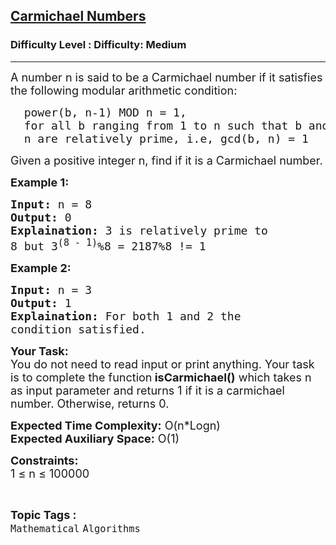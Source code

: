<h2><a href="https://www.geeksforgeeks.org/problems/carmichael-numbers3703/1?page=26&difficulty=Medium&status=unsolved&sortBy=accuracy">Carmichael Numbers</a></h2><h3>Difficulty Level : Difficulty: Medium</h3><hr><div class="problems_problem_content__Xm_eO"><p><span style="font-size:18px">A number n is said to be a Carmichael number if it satisfies the following modular arithmetic condition:</span></p>

<pre><span style="font-size:18px">  power(b, n-1) MOD n = 1, 
  for all b ranging from 1 to n such that b and 
  n are relatively prime, i.e, gcd(b, n) = 1 </span></pre>

<p><span style="font-size:18px">Given a positive integer n, find if it is a Carmichael number.</span></p>

<p><strong><span style="font-size:18px">Example 1:</span></strong></p>

<pre><span style="font-size:18px"><strong>Input:</strong> n = 8
<strong>Output:</strong> 0
<strong>Explaination:</strong> 3 is relatively prime to 
8 but 3<sup>(8 - 1)</sup>%8 = 2187%8 != 1</span></pre>

<p><strong><span style="font-size:18px">Example 2:</span></strong></p>

<pre><span style="font-size:18px"><strong>Input:</strong> n = 3
<strong>Output:</strong> 1
<strong>Explaination:</strong> For both 1 and 2 the 
condition satisfied.</span></pre>

<p><span style="font-size:18px"><strong>Your Task:</strong><br>
You do not need to read input or print anything. Your task is to complete the function<strong> isCarmichael()</strong> which takes n as input parameter and returns 1 if it is a carmichael number. Otherwise, returns 0.</span></p>

<p><span style="font-size:18px"><strong>Expected Time Complexity:</strong> O(n*Logn)<br>
<strong>Expected Auxiliary Space:</strong> O(1)</span></p>

<p><span style="font-size:18px"><strong>Constraints:</strong><br>
1 ≤ n ≤ 100000</span></p>
</div><br><p><span style=font-size:18px><strong>Topic Tags : </strong><br><code>Mathematical</code>&nbsp;<code>Algorithms</code>&nbsp;